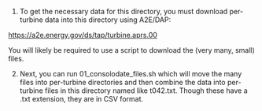 1. To get the necessary data for this directory, you must download per-turbine data into this directory using A2E/DAP:

https://a2e.energy.gov/ds/tap/turbine.aprs.00

You will likely be required to use a script to download the (very many, small) files.

2. Next, you can run 01_consolodate_files.sh which will move the many files into per-turbine directories and then combine the data into per-turbine files in this directory named like t042.txt. Though these have a .txt extension, they are in CSV format.
